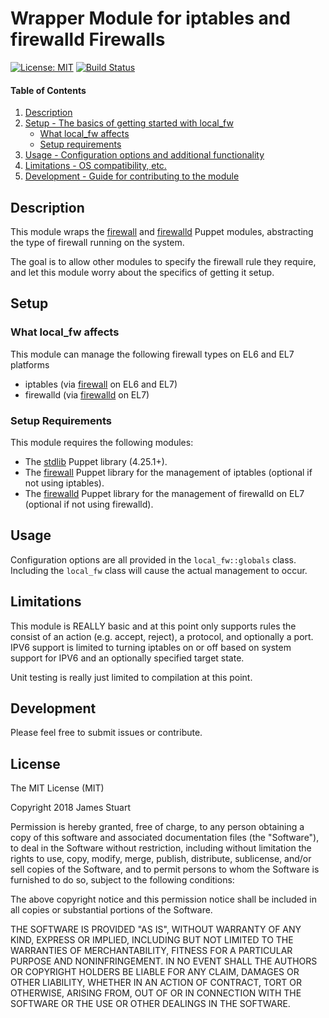 # Wrapper Module for iptables and firewalld Firewalls

[![License: MIT](https://img.shields.io/badge/License-MIT-yellow.svg)](https://opensource.org/licenses/MIT)
[![Build Status](https://travis-ci.org/jstuart/puppet-local_fw.svg?branch=master)](https://travis-ci.org/jstuart/puppet-local_fw)

#### Table of Contents

1. [Description](#description)
2. [Setup - The basics of getting started with local_fw](#setup)
    * [What local_fw affects](#what-local_fw-affects)
    * [Setup requirements](#setup-requirements)
3. [Usage - Configuration options and additional functionality](#usage)
4. [Limitations - OS compatibility, etc.](#limitations)
5. [Development - Guide for contributing to the module](#development)

## Description

This module wraps the [firewall](https://forge.puppet.com/puppetlabs/firewall) and [firewalld](https://forge.puppet.com/crayfishx/firewalld) Puppet modules, abstracting the type of firewall running on the system.

The goal is to allow other modules to specify the firewall rule they require, and let this module worry about the specifics of getting it setup.

## Setup

### What local_fw affects

This module can manage the following firewall types on EL6 and EL7 platforms

* iptables (via [firewall](https://forge.puppet.com/puppetlabs/firewall) on EL6 and EL7)
* firewalld (via [firewalld](https://forge.puppet.com/crayfishx/firewalld) on EL7)

### Setup Requirements

This module requires the following modules:
* The [stdlib](https://forge.puppetlabs.com/puppetlabs/stdlib) Puppet library (4.25.1+).
* The [firewall](https://forge.puppet.com/puppetlabs/firewall) Puppet library for the management of iptables (optional if not using iptables).
* The [firewalld](https://forge.puppet.com/crayfishx/firewalld) Puppet library for the management of firewalld on EL7 (optional if not using firewalld).

## Usage

Configuration options are all provided in the `local_fw::globals` class.  Including the `local_fw` class will cause the actual management to occur.

## Limitations

This module is REALLY basic and at this point only supports rules the consist of an action (e.g. accept, reject), a protocol, and optionally a port.  IPV6 support is limited to turning iptables on or off based on system support for IPV6 and an optionally specified target state.

Unit testing is really just limited to compilation at this point.

## Development

Please feel free to submit issues or contribute.

## License

The MIT License (MIT)

Copyright 2018 James Stuart

Permission is hereby granted, free of charge, to any person obtaining a copy of this software and associated documentation files (the "Software"), to deal in the Software without restriction, including without limitation the rights to use, copy, modify, merge, publish, distribute, sublicense, and/or sell copies of the Software, and to permit persons to whom the Software is furnished to do so, subject to the following conditions:

The above copyright notice and this permission notice shall be included in all copies or substantial portions of the Software.

THE SOFTWARE IS PROVIDED "AS IS", WITHOUT WARRANTY OF ANY KIND, EXPRESS OR IMPLIED, INCLUDING BUT NOT LIMITED TO THE WARRANTIES OF MERCHANTABILITY, FITNESS FOR A PARTICULAR PURPOSE AND NONINFRINGEMENT. IN NO EVENT SHALL THE AUTHORS OR COPYRIGHT HOLDERS BE LIABLE FOR ANY CLAIM, DAMAGES OR OTHER LIABILITY, WHETHER IN AN ACTION OF CONTRACT, TORT OR OTHERWISE, ARISING FROM, OUT OF OR IN CONNECTION WITH THE SOFTWARE OR THE USE OR OTHER DEALINGS IN THE SOFTWARE.

